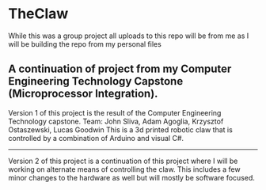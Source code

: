 # TheClaw
While this was a group project all uploads to this repo will be from me as I will be building the repo from my personal files

A continuation of  project from my Computer Engineering Technology Capstone (Microprocessor Integration). 
-----------------------------------------------------------------------------------------------------------------------------------
Version 1 of this project is the result of the Computer Engineering Technology capstone. 
Team: John Sliva, Adam Agoglia, Krzysztof Ostaszewski, Lucas Goodwin
This is a 3d printed robotic claw that is controlled by a combination of Arduino and visual C#.


-----------------------------------------------------------------------------------------------------------------------------------
Version 2 of this project is a continuation of this project where I will be working on alternate means of controlling the claw. 
This includes a few minor changes to the hardware as well but will mostly be software focused.


